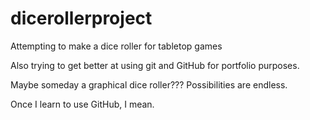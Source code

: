 # dicerollerproject
Attempting to make a dice roller for tabletop games

Also trying to get better at using git and GitHub for portfolio purposes.

Maybe someday a graphical dice roller??? Possibilities are endless. 

Once I learn to use GitHub, I mean.
